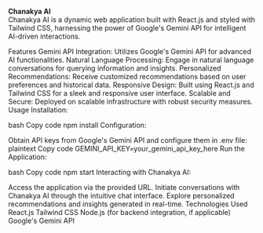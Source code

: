 
<b>Chanakya AI</b>
</br>
Chanakya AI is a dynamic web application built with React.js and styled with Tailwind CSS, harnessing the power of Google's Gemini API for intelligent AI-driven interactions.

Features
Gemini API Integration: Utilizes Google's Gemini API for advanced AI functionalities.
Natural Language Processing: Engage in natural language conversations for querying information and insights.
Personalized Recommendations: Receive customized recommendations based on user preferences and historical data.
Responsive Design: Built using React.js and Tailwind CSS for a sleek and responsive user interface.
Scalable and Secure: Deployed on scalable infrastructure with robust security measures.
Usage
Installation:

bash
Copy code
npm install
Configuration:

Obtain API keys from Google's Gemini API and configure them in .env file:
plaintext
Copy code
GEMINI_API_KEY=your_gemini_api_key_here
Run the Application:

bash
Copy code
npm start
Interacting with Chanakya AI:

Access the application via the provided URL.
Initiate conversations with Chanakya AI through the intuitive chat interface.
Explore personalized recommendations and insights generated in real-time.
Technologies Used
React.js
Tailwind CSS
Node.js (for backend integration, if applicable)
Google's Gemini API
